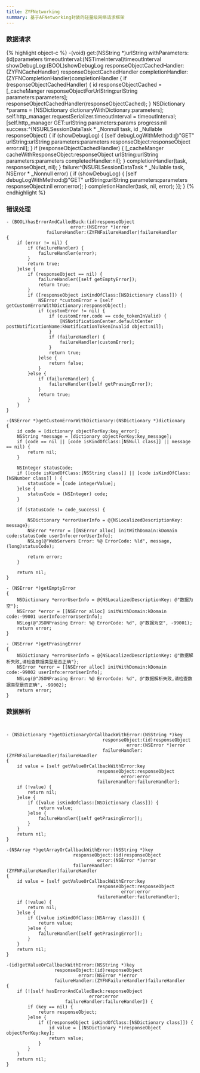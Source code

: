 ```yaml
---
title: ZYFNetworking
summary: 基于AFNetworking封装的轻量级网络请求框架
---
```

### 数据请求

{% highlight object-c %}
-(void)                  get:(NSString *)urlString
              withParameters:(id)parameters
             timeoutInterval:(NSTimeInterval)timeoutInterval
                showDebugLog:(BOOL)showDebugLog
 responseObjectCachedHandler:(ZYFNCacheHandler) responseObjectCachedHandler
           completionHandler:(ZYFNCompletionHandler)completionHandler
{
    if (responseObjectCachedHandler) {
        id responseObjectCached = [_cacheManger responseObjectForUrlString:urlString
                                                                parameters:parameters];
        responseObjectCachedHandler(responseObjectCached);
    }
    NSDictionary *params = [NSDictionary dictionaryWithDictionary:parameters];
    self.http_manager.requestSerializer.timeoutInterval = timeoutInterval;
    [self.http_manager GET:urlString
                   parameters:params
                     progress:nil
                      success:^(NSURLSessionDataTask * _Nonnull task, id  _Nullable responseObject) {
                          if (showDebugLog) {
                              [self debugLogWithMethod:@"GET" urlString:urlString parameters:parameters responseObject:responseObject error:nil];
                          }
                          if (responseObjectCachedHandler) {
                              [_cacheManger cacheWithResponseObject:responseObject urlString:urlString parameters:parameters completedHandler:nil];
                          }
                          completionHandler(task, responseObject, nil);
                      }
                      failure:^(NSURLSessionDataTask * _Nullable task, NSError * _Nonnull error) {
                          if (showDebugLog) {
                              [self debugLogWithMethod:@"GET" urlString:urlString parameters:parameters responseObject:nil error:error];
                          }
                          completionHandler(task, nil, error);
                      }];
}
{% endhighlight %}

### 错误处理

```
- (BOOL)hasErrorAndCalledBack:(id)responseObject
                        error:(NSError *)error
               failureHandler:(ZYFNFailureHandler)failureHandler
{
    if (error != nil) {
        if (failureHandler) {
            failureHandler(error);
        }
        return true;
    }else {
        if (responseObject == nil) {
            failureHandler([self getEmptyError]);
            return true;
        }
        if ([responseObject isKindOfClass:[NSDictionary class]]) {
            NSError *customError = [self getCustomErrorWithDictionary:responseObject];
            if (customError != nil) {
                if (customError.code == code_tokenInValid) {
                    [NSNotificationCenter.defaultCenter postNotificationName:kNotificationTokenInvalid object:nil];
                }
                if (failureHandler) {
                    failureHandler(customError);
                }
                return true;
            }else {
                return false;
            }
        }else {
            if (failureHandler) {
                failureHandler([self getPrasingError]);
            }
            return true;
        }
    }
}

-(NSError *)getCustomErrorWithDictionary:(NSDictionary *)dictionary
{
    id code = [dictionary objectForKey:key_error];
    NSString *message = [dictionary objectForKey:key_message];
    if (code == nil || [code isKindOfClass:[NSNull class]] || message == nil) {
        return nil;
    }
    
    NSInteger statusCode;
    if ([code isKindOfClass:[NSString class]] || [code isKindOfClass:[NSNumber class]] ) {
        statusCode = [code integerValue];
    }else {
        statusCode = (NSInteger) code;
    }
    
    if (statusCode != code_success) {
        
        NSDictionary *errorUserInfo = @{NSLocalizedDescriptionKey: message};
        NSError *error = [[NSError alloc] initWithDomain:kDomain code:statusCode userInfo:errorUserInfo];
        NSLog(@"WebServers Error: %@ ErrorCode: %ld", message, (long)statusCode);
        
        return error;
    }
    
    return nil;
}

- (NSError *)getEmptyError
{
    NSDictionary *errorUserInfo = @{NSLocalizedDescriptionKey: @"数据为空"};
    NSError *error = [[NSError alloc] initWithDomain:kDomain code:-99001 userInfo:errorUserInfo];
    NSLog(@"JSONPrasing Error: %@ ErrorCode: %d", @"数据为空", -99001);
    return error;
}

- (NSError *)getPrasingError
{
    NSDictionary *errorUserInfo = @{NSLocalizedDescriptionKey: @"数据解析失败,请检查数据类型是否正确"};
    NSError *error = [[NSError alloc] initWithDomain:kDomain code:-99002 userInfo:errorUserInfo];
    NSLog(@"JSONPrasing Error: %@ ErrorCode: %d", @"数据解析失败,请检查数据类型是否正确", -99002);
    return error;
}
```

### 数据解析

```


- (NSDictionary *)getDictionaryOrCallbackWithError:(NSString *)key
                                    responseObject:(id)responseObject
                                             error:(NSError *)error
                                    failureHandler:(ZYFNFailureHandler)failureHandler
{
    id value = [self getValueOrCallbackWithError:key
                                  responseObject:responseObject
                                           error:error
                                  failureHandler:failureHandler];
    if (!value) {
        return nil;
    }else {
        if ([value isKindOfClass:[NSDictionary class]]) {
            return value;
        }else {
            failureHandler([self getPrasingError]);
        }
    }
    return nil;
}

-(NSArray *)getArrayOrCallbackWithError:(NSString *)key
                         responseObject:(id)responseObject
                                  error:(NSError *)error
                         failureHandler:(ZYFNFailureHandler)failureHandler
{
    id value = [self getValueOrCallbackWithError:key
                                  responseObject:responseObject
                                           error:error
                                  failureHandler:failureHandler];
    if (!value) {
        return nil;
    }else {
        if ([value isKindOfClass:[NSArray class]]) {
            return value;
        }else {
            failureHandler([self getPrasingError]);
        }
    }
    return nil;
}

-(id)getValueOrCallbackWithError:(NSString *)key
                  responseObject:(id)responseObject
                           error:(NSError *)error
                  failureHandler:(ZYFNFailureHandler)failureHandler
{
    if (![self hasErrorAndCalledBack:responseObject
                               error:error
                      failureHandler:failureHandler]) {
        if (key == nil) {
            return responseObject;
        }else {
            if ([responseObject isKindOfClass:[NSDictionary class]]) {
                id value = [(NSDictionary *)responseObject objectForKey:key];
                return value;
            }
        }
    }
    return nil;
}
```

